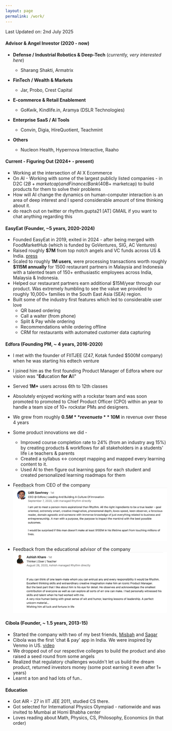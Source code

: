 ```yaml
---
layout: page
permalink: /work/
---
```


Last Updated on: 2nd July 2025

#### Advisor & Angel Investor (2020 - now)
* <b>Defense / Industrial Robotics & Deep-Tech</b> (_currently, very interested here_)
  * Sharang Shakti, Armatrix

* <b>FinTech / Wealth & Markets</b>
  * Jar, Probo, Crest Capital

* <b>E-commerce & Retail Enablement</b>
  * GoKwik, Kindlife.in, Aramya (DSLR Technologies)

* <b>Enterprise SaaS / AI Tools </b>
  * Convin, Digia, HireQuotient, Teachmint

* <b>Others </b>
  * Nucleon Health, Hypernova Interactive, Raaho



#### Current - Figuring Out (2024+ - present)
- Working at the intersection of AI X Ecommerce
- On AI - Working with some of the largest publicly listed companies - in D2C ($2B+ marketcap) and Finance/Bank ($40B+ marketcap) to build products for them to solve their problems 
- How will AI change the dynamics on human-computer interaction is an area of deep interest and I spend considerable amount of time thinking about it.
- do reach out on twitter or rhythm.gupta21 [AT] GMAIL if you want to chat anything regarding this



#### EasyEat (Founder, ~5 years, 2020-2024)
- Founded EasyEat in 2019, exited in 2024 - after being merged with FoodMarketHub (which is funded by GoVentures, SIG, AC Ventures)
- Raised roughly <b>$7M</b> from top notch angels and VC funds across US & India. <a href="https://techcrunch.com/2021/07/14/easy-eat-ai-raises-5m-to-help-southeast-asian-restaurants-digitize-their-operations/" target="_blank">press</a>
- Scaled to roughly <b>1M users</b>, were processing transactions worth roughly <b>$115M annually</b> for 1500 restaurant partners in Malaysia and Indonesia with a talented team of 150+ enthusiastic employees across India, Malaysia & Indonesia.
- Helped our restaurant partners earn additional $15M/year through our product. Was extremely humbling to see the value we provided to roughly 10,000+ families in the South East Asia (SEA) region.
- Built some of the industry first features which led to considerable user love
    - QR based ordering
    - Call a waiter (from phone)
    - Split & Pay while ordering
    - Recommendations while ordering offline
    - CRM for restaurants with automated customer data capturing


#### Edfora (Founding PM, ~ 4 years, 2016-2020)
- I met with the founder of FIITJEE (Z47, Kotak funded $500M company) when he was starting his edtech venture
- I joined him as the first founding Product Manager of Edfora where our vision was "<b>Ed</b>ucation <b>for</b> <b>A</b>ll"
- Served **1M+** users across 6th to 12th classes 
- Absolutely enjoyed working with a rockstar team and was soon promoted to promoted to Chief Product Officer (CPO) within an year to handle a team size of 10+ rockstar PMs and designers.
- We grew from roughly **$0.5M** revenue to **~$10M** in revenue over these 4 years
- Some product innovations we did - 
    - Improved course completion rate to 24% (from an industry avg 15%) by creating products & workflows for all stakeholders in a students' life i.e teachers & parents
    - Created a syllabus <-> concept mapping and mapped every learning content to it. 
    - Used AI to then figure out learning gaps for each student and created personalized learning roadmaps for them

- Feedback from CEO of the company 
![Testimonial from Udit Sawhney](/images/testimonial-rg.png)
- Feedback from the educational advisor of the company
![Testimonial from Ashish Khare](/images/testimonial-rg2.png)

#### Cibola (Founder, ~ 1.5 years, 2013-15)
- Started the company with two of my best friends, <a href="https://www.linkedin.com/in/misbahashraf/" target="_blank">Misbah</a> and <a href="https://www.linkedin.com/in/sagarpatidar/" target="_blank">Sagar</a>
- Cibola was the first 'chat & pay' app in India. We were inspired by Venmo in US. <a href="https://www.youtube.com/watch?v=RBBVo1IAgog" target="_blank">video</a>
- We dropped out of our respective colleges to build the product and also raised a seed round from some angels
- Realized that regulatory challenges wouldn't let us build the dream product, returned investors money (some post earning it even after 1+ years)
- Learnt a ton and had lots of fun..

#### Education

- Got AIR - 27 in IIT JEE 2011, studied CS there. 
- Got selected for International Physics Olympiad - nationwide and was invited to Mumbai at Homi Bhabha center
- Loves reading about Math, Physics, CS, Philosophy, Economics (in that order)
